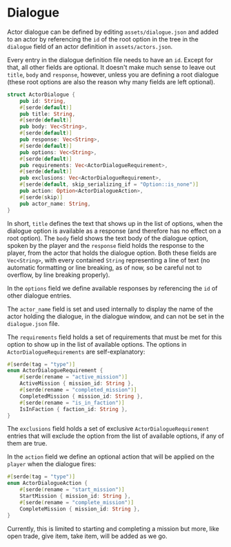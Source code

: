 # Dialogue

Actor dialogue can be defined by editing `assets/dialogue.json` and added to an actor by referencing the `id` of the root option in the tree in the `dialogue` field of an actor definition in `assets/actors.json`.

Every entry in the dialogue definition file needs to have an `id`. Except for that, all other fields are optional. It doesn't make much sense to leave out `title`, `body` and `response`, however, unless you are defining a root dialogue (these root options are also the reason why many fields are left optional).

```rust
struct ActorDialogue {
    pub id: String,
    #[serde(default)]
    pub title: String,
    #[serde(default)]
    pub body: Vec<String>,
    #[serde(default)]
    pub response: Vec<String>,
    #[serde(default)]
    pub options: Vec<String>,
    #[serde(default)]
    pub requirements: Vec<ActorDialogueRequirement>,
    #[serde(default)]
    pub exclusions: Vec<ActorDialogueRequirement>,
    #[serde(default, skip_serializing_if = "Option::is_none")]
    pub action: Option<ActorDialogueAction>,
    #[serde(skip)]
    pub actor_name: String,
}
```

In short, `title` defines the text that shows up in the list of options, when the dialogue option is available as a response (and therefore has no effect on a root option).
The `body` field shows the text body of the dialogue option, spoken by the player and the `response` field holds the response to the player, from the actor that holds the dialogue option.
Both these fields are `Vec<String>`, with every contained `String` representing a line of text (no automatic formatting or line breaking, as of now, so be careful not to overflow, by line breaking properly).

In the `options` field we define available responses by referencing the `id` of other dialogue entries.

The `actor_name` field is set and used internally to display the name of the actor holding the dialogue, in the dialogue window, and can not be set in the `dialogue.json` file.

The `requirements` field holds a set of requirements that must be met for this option to show up in the list of available options. The options in `ActorDialogueRequirements` are self-explanatory:

```rust
#[serde(tag = "type")]
enum ActorDialogueRequirement {
    #[serde(rename = "active_mission")]
    ActiveMission { mission_id: String },
    #[serde(rename = "completed_mission")]
    CompletedMission { mission_id: String },
    #[serde(rename = "is_in_faction")]
    IsInFaction { faction_id: String },
}
```

The `exclusions` field holds a set of exclusive `ActorDialogueRequirement` entries that will exclude the option from the list of available options, if any of them are true.

In the `action` field we define an optional action that will be applied on the `player` when the dialogue fires:

```rust
#[serde(tag = "type")]
enum ActorDialogueAction {
    #[serde(rename = "start_mission")]
    StartMission { mission_id: String },
    #[serde(rename = "complete_mission")]
    CompleteMission { mission_id: String },
}
```

Currently, this is limited to starting and completing a mission but more, like open trade, give item, take item, will be added as we go.

